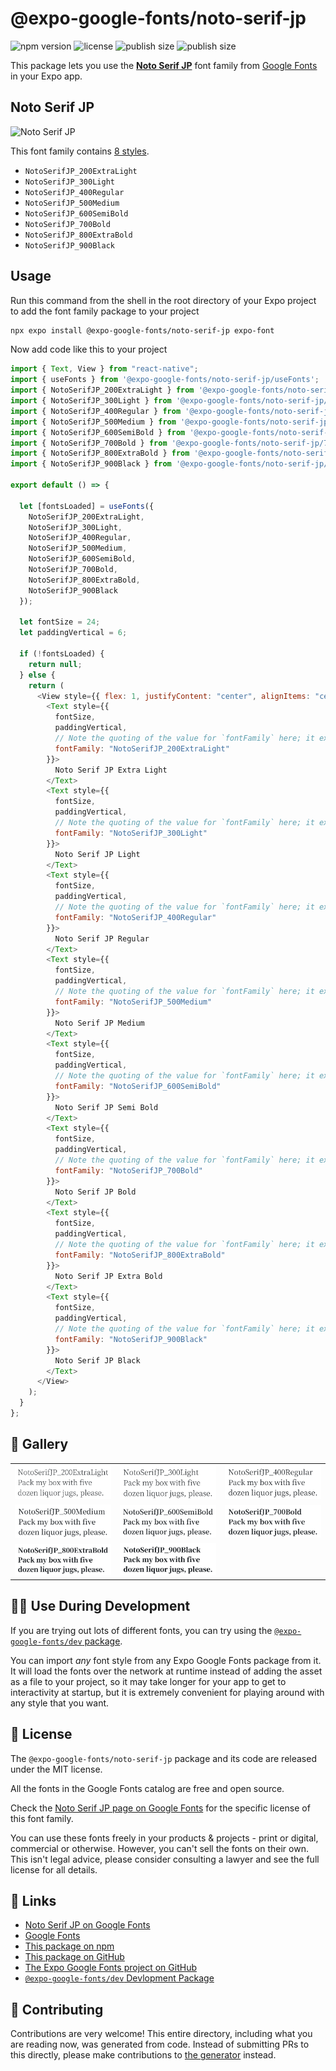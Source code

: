 # @expo-google-fonts/noto-serif-jp

![npm version](https://flat.badgen.net/npm/v/@expo-google-fonts/noto-serif-jp)
![license](https://flat.badgen.net/github/license/expo/google-fonts)
![publish size](https://flat.badgen.net/packagephobia/install/@expo-google-fonts/noto-serif-jp)
![publish size](https://flat.badgen.net/packagephobia/publish/@expo-google-fonts/noto-serif-jp)

This package lets you use the [**Noto Serif JP**](https://fonts.google.com/specimen/Noto+Serif+JP) font family from [Google Fonts](https://fonts.google.com/) in your Expo app.

## Noto Serif JP

![Noto Serif JP](./font-family.png)

This font family contains [8 styles](#-gallery).

- `NotoSerifJP_200ExtraLight`
- `NotoSerifJP_300Light`
- `NotoSerifJP_400Regular`
- `NotoSerifJP_500Medium`
- `NotoSerifJP_600SemiBold`
- `NotoSerifJP_700Bold`
- `NotoSerifJP_800ExtraBold`
- `NotoSerifJP_900Black`

## Usage

Run this command from the shell in the root directory of your Expo project to add the font family package to your project

```sh
npx expo install @expo-google-fonts/noto-serif-jp expo-font
```

Now add code like this to your project

```js
import { Text, View } from "react-native";
import { useFonts } from '@expo-google-fonts/noto-serif-jp/useFonts';
import { NotoSerifJP_200ExtraLight } from '@expo-google-fonts/noto-serif-jp/200ExtraLight';
import { NotoSerifJP_300Light } from '@expo-google-fonts/noto-serif-jp/300Light';
import { NotoSerifJP_400Regular } from '@expo-google-fonts/noto-serif-jp/400Regular';
import { NotoSerifJP_500Medium } from '@expo-google-fonts/noto-serif-jp/500Medium';
import { NotoSerifJP_600SemiBold } from '@expo-google-fonts/noto-serif-jp/600SemiBold';
import { NotoSerifJP_700Bold } from '@expo-google-fonts/noto-serif-jp/700Bold';
import { NotoSerifJP_800ExtraBold } from '@expo-google-fonts/noto-serif-jp/800ExtraBold';
import { NotoSerifJP_900Black } from '@expo-google-fonts/noto-serif-jp/900Black';

export default () => {

  let [fontsLoaded] = useFonts({
    NotoSerifJP_200ExtraLight, 
    NotoSerifJP_300Light, 
    NotoSerifJP_400Regular, 
    NotoSerifJP_500Medium, 
    NotoSerifJP_600SemiBold, 
    NotoSerifJP_700Bold, 
    NotoSerifJP_800ExtraBold, 
    NotoSerifJP_900Black
  });

  let fontSize = 24;
  let paddingVertical = 6;

  if (!fontsLoaded) {
    return null;
  } else {
    return (
      <View style={{ flex: 1, justifyContent: "center", alignItems: "center" }}>
        <Text style={{
          fontSize,
          paddingVertical,
          // Note the quoting of the value for `fontFamily` here; it expects a string!
          fontFamily: "NotoSerifJP_200ExtraLight"
        }}>
          Noto Serif JP Extra Light
        </Text>
        <Text style={{
          fontSize,
          paddingVertical,
          // Note the quoting of the value for `fontFamily` here; it expects a string!
          fontFamily: "NotoSerifJP_300Light"
        }}>
          Noto Serif JP Light
        </Text>
        <Text style={{
          fontSize,
          paddingVertical,
          // Note the quoting of the value for `fontFamily` here; it expects a string!
          fontFamily: "NotoSerifJP_400Regular"
        }}>
          Noto Serif JP Regular
        </Text>
        <Text style={{
          fontSize,
          paddingVertical,
          // Note the quoting of the value for `fontFamily` here; it expects a string!
          fontFamily: "NotoSerifJP_500Medium"
        }}>
          Noto Serif JP Medium
        </Text>
        <Text style={{
          fontSize,
          paddingVertical,
          // Note the quoting of the value for `fontFamily` here; it expects a string!
          fontFamily: "NotoSerifJP_600SemiBold"
        }}>
          Noto Serif JP Semi Bold
        </Text>
        <Text style={{
          fontSize,
          paddingVertical,
          // Note the quoting of the value for `fontFamily` here; it expects a string!
          fontFamily: "NotoSerifJP_700Bold"
        }}>
          Noto Serif JP Bold
        </Text>
        <Text style={{
          fontSize,
          paddingVertical,
          // Note the quoting of the value for `fontFamily` here; it expects a string!
          fontFamily: "NotoSerifJP_800ExtraBold"
        }}>
          Noto Serif JP Extra Bold
        </Text>
        <Text style={{
          fontSize,
          paddingVertical,
          // Note the quoting of the value for `fontFamily` here; it expects a string!
          fontFamily: "NotoSerifJP_900Black"
        }}>
          Noto Serif JP Black
        </Text>
      </View>
    );
  }
};
```

## 🔡 Gallery


||||
|-|-|-|
|![NotoSerifJP_200ExtraLight](./200ExtraLight/NotoSerifJP_200ExtraLight.ttf.png)|![NotoSerifJP_300Light](./300Light/NotoSerifJP_300Light.ttf.png)|![NotoSerifJP_400Regular](./400Regular/NotoSerifJP_400Regular.ttf.png)||
|![NotoSerifJP_500Medium](./500Medium/NotoSerifJP_500Medium.ttf.png)|![NotoSerifJP_600SemiBold](./600SemiBold/NotoSerifJP_600SemiBold.ttf.png)|![NotoSerifJP_700Bold](./700Bold/NotoSerifJP_700Bold.ttf.png)||
|![NotoSerifJP_800ExtraBold](./800ExtraBold/NotoSerifJP_800ExtraBold.ttf.png)|![NotoSerifJP_900Black](./900Black/NotoSerifJP_900Black.ttf.png)|||


## 👩‍💻 Use During Development

If you are trying out lots of different fonts, you can try using the [`@expo-google-fonts/dev` package](https://github.com/expo/google-fonts/tree/master/font-packages/dev#readme).

You can import _any_ font style from any Expo Google Fonts package from it. It will load the fonts over the network at runtime instead of adding the asset as a file to your project, so it may take longer for your app to get to interactivity at startup, but it is extremely convenient for playing around with any style that you want.


## 📖 License

The `@expo-google-fonts/noto-serif-jp` package and its code are released under the MIT license.

All the fonts in the Google Fonts catalog are free and open source.

Check the [Noto Serif JP page on Google Fonts](https://fonts.google.com/specimen/Noto+Serif+JP) for the specific license of this font family.

You can use these fonts freely in your products & projects - print or digital, commercial or otherwise. However, you can't sell the fonts on their own. This isn't legal advice, please consider consulting a lawyer and see the full license for all details.

## 🔗 Links

- [Noto Serif JP on Google Fonts](https://fonts.google.com/specimen/Noto+Serif+JP)
- [Google Fonts](https://fonts.google.com/)
- [This package on npm](https://www.npmjs.com/package/@expo-google-fonts/noto-serif-jp)
- [This package on GitHub](https://github.com/expo/google-fonts/tree/master/font-packages/noto-serif-jp)
- [The Expo Google Fonts project on GitHub](https://github.com/expo/google-fonts)
- [`@expo-google-fonts/dev` Devlopment Package](https://github.com/expo/google-fonts/tree/master/font-packages/dev)

## 🤝 Contributing

Contributions are very welcome! This entire directory, including what you are reading now, was generated from code. Instead of submitting PRs to this directly, please make contributions to [the generator](https://github.com/expo/google-fonts/tree/master/packages/generator) instead.
